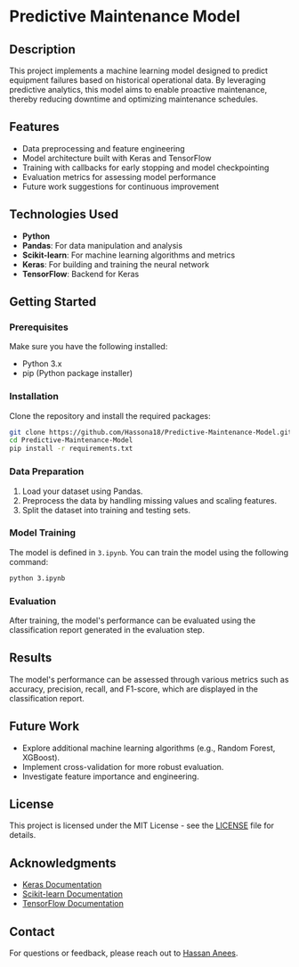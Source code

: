 # Predictive Maintenance Model

## Description
This project implements a machine learning model designed to predict equipment failures based on historical operational data. By leveraging predictive analytics, this model aims to enable proactive maintenance, thereby reducing downtime and optimizing maintenance schedules.

## Features
- Data preprocessing and feature engineering
- Model architecture built with Keras and TensorFlow
- Training with callbacks for early stopping and model checkpointing
- Evaluation metrics for assessing model performance
- Future work suggestions for continuous improvement

## Technologies Used
- **Python**
- **Pandas**: For data manipulation and analysis
- **Scikit-learn**: For machine learning algorithms and metrics
- **Keras**: For building and training the neural network
- **TensorFlow**: Backend for Keras

## Getting Started

### Prerequisites
Make sure you have the following installed:
- Python 3.x
- pip (Python package installer)

### Installation
Clone the repository and install the required packages:

```bash
git clone https://github.com/Hassona18/Predictive-Maintenance-Model.git
cd Predictive-Maintenance-Model
pip install -r requirements.txt
```

### Data Preparation
1. Load your dataset using Pandas.
2. Preprocess the data by handling missing values and scaling features.
3. Split the dataset into training and testing sets.

### Model Training
The model is defined in `3.ipynb`. You can train the model using the following command:

```bash
python 3.ipynb
```

### Evaluation
After training, the model's performance can be evaluated using the classification report generated in the evaluation step.

## Results
The model's performance can be assessed through various metrics such as accuracy, precision, recall, and F1-score, which are displayed in the classification report.

## Future Work
- Explore additional machine learning algorithms (e.g., Random Forest, XGBoost).
- Implement cross-validation for more robust evaluation.
- Investigate feature importance and engineering.

## License
This project is licensed under the MIT License - see the [LICENSE](LICENSE) file for details.

## Acknowledgments
- [Keras Documentation](https://keras.io)
- [Scikit-learn Documentation](https://scikit-learn.org)
- [TensorFlow Documentation](https://www.tensorflow.org)

## Contact
For questions or feedback, please reach out to [Hassan Anees](mailto:hassananees188@gmail.com).
